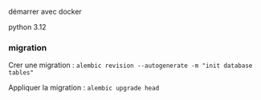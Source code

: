 démarrer avec docker

python 3.12

### migration

Crer une migration : `alembic revision --autogenerate -m "init database tables"`

Appliquer la migration : `alembic upgrade head`
